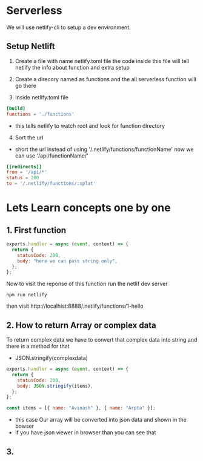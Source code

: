 # Serverless

We will use netlify-cli to setup a dev environment.

## Setup Netlift

1. Create a file with name netlify.toml file the code inside this file will tell netlify the info about function and extra setup

2. Create a direcory named as functions and the all serverless function will go there

3. inside netlify.toml file

```toml
[build]
functions = './functions'
```

- this tells netlify to watch root and look for function directory

4. Sort the url

- short the url instead of using '/.netlify/functions/functionName'
  now we can use '/api/functionName/'

```toml
[[redirects]]
from = '/api/*'
status = 200
to = '/.netlify/functions/:splat'
```

# Lets Learn concepts one by one

## 1. First function

```js
exports.handler = async (event, context) => {
  return {
    statusCode: 200,
    body: "here we can pass string only",
  };
};
```

Now to visit the reponse of this function run the netlif dev server

```
npm run netlify
```

then visit http://localhist:8888/.netlify/functions/1-hello

## 2. How to return Array or complex data

To return complex data we have to convert that complex data into string and there is a method for that

- JSON.stringify(complexdata)

```js
exports.handler = async (event, context) => {
  return {
    statusCode: 200,
    body: JSON.stringify(items),
  };
};

const items = [{ name: "Avinash" }, { name: "Arpta" }];
```

- this case Our array will be converted into json data and shown in the bowser
- if you have json viewer in browser than you can see that

## 3.
